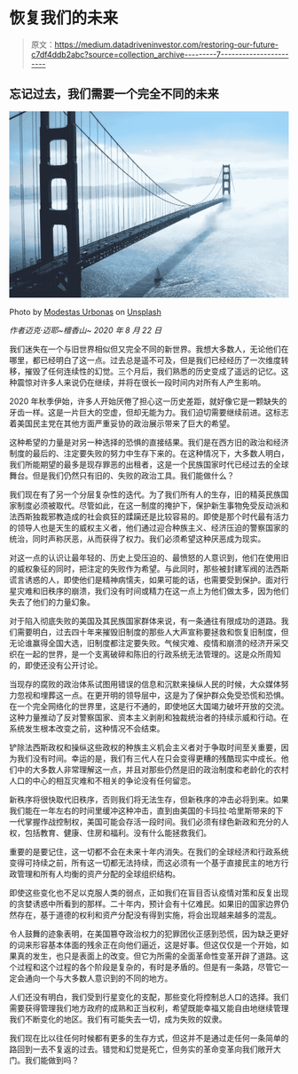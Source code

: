 # 恢复我们的未来

> 原文：<https://medium.datadriveninvestor.com/restoring-our-future-c7df4ddb2abc?source=collection_archive---------7----------------------->

## 忘记过去，我们需要一个完全不同的未来

![](img/43153f9d3ffe6c1fc2a4d6898dc57061.png)

Photo by [Modestas Urbonas](https://unsplash.com/@modestasu?utm_source=medium&utm_medium=referral) on [Unsplash](https://unsplash.com?utm_source=medium&utm_medium=referral)

*作者迈克·迈耶~檀香山~ 2020 年 8 月 22 日*

我们迷失在一个与旧世界相似但又完全不同的新世界。我想大多数人，无论他们在哪里，都已经明白了这一点。过去总是遥不可及，但是我们已经经历了一次维度转移，摧毁了任何连续性的幻觉。三个月后，我们熟悉的历史变成了遥远的记忆。这种震惊对许多人来说仍在继续，并将在很长一段时间内对所有人产生影响。

2020 年秋季伊始，许多人开始厌倦了担心这一历史差距，就好像它是一颗缺失的牙齿一样。这是一片巨大的空虚，但却无能为力。我们迫切需要继续前进。这标志着美国民主党在其他方面严重妥协的政治展示带来了巨大的希望。

这种希望的力量是对另一种选择的恐惧的直接结果。我们是在西方旧的政治和经济制度的最后的、注定要失败的努力中生存下来的。在这种情况下，大多数人明白，我们所能期望的最多是现存罪恶的出租者，这是一个民族国家时代已经过去的全球舞台。但是我们仍然只有旧的、失败的政治工具。我们能做什么？

我们现在有了另一个分层复杂性的迭代。为了我们所有人的生存，旧的精英民族国家制度必须被取代。尽管如此，在这一制度的掩护下，保护新生事物免受反动派和法西斯独裁邪教造成的社会疯狂的蹂躏还是比较容易的。即使是那个时代最有活力的领导人也是天生的威权主义者，他们通过迎合种族主义、经济压迫的警察国家的统治，同时声称厌恶，从而获得了权力。我们必须希望这种厌恶成为现实。

对这一点的认识让最年轻的、历史上受压迫的、最愤怒的人意识到，他们在使用旧的威权象征的同时，把注定的失败作为希望。与此同时，那些被封建军阀的法西斯谎言诱惑的人，即使他们是精神病懦夫，如果可能的话，也需要受到保护。面对行星灾难和旧秩序的崩溃，我们没有时间或精力在这一点上为他们做太多，因为他们失去了他们的力量幻象。

对于陷入彻底失败的美国及其民族国家群体来说，有一条通往有限成功的道路。我们需要明白，过去四十年来摧毁旧制度的那些人大声宣称要拯救和恢复旧制度，但无论谁赢得全国大选，旧制度都注定要失败。气候灾难、疫情和崩溃的经济开采交织在一起的世界，是一个支离破碎和陈旧的行政系统无法管理的。这是众所周知的，即使还没有公开讨论。

当现存的腐败的政治体系试图用错误的信息和沉默来操纵人民的时候，大众媒体努力忽视和埋葬这一点。在更开明的领导层中，这是为了保护群众免受恐慌和恐惧。在一个完全网络化的世界里，这是行不通的，即使地区大国竭力破坏开放的交流。这种力量推动了反对警察国家、资本主义剥削和独裁统治者的持续示威和行动。在系统发生根本改变之前，这种情况不会结束。

铲除法西斯政权和操纵这些政权的种族主义机会主义者对于争取时间至关重要，因为我们没有时间。幸运的是，我们有三代人在只会变得更糟的残酷现实中成长。他们中的大多数人非常理解这一点，并且对那些仍然是旧的政治制度和老龄化的农村人口的中心的相互灾难和不相关的争论没有任何留恋。

新秩序将很快取代旧秩序，否则我们将无法生存，但新秩序的冲击必将到来。如果我们能在一年左右的时间里缓冲这种冲击，直到由美国的卡玛拉·哈里斯带来的下一代掌握作战控制权，美国可能会存活一段时间。我们必须有绿色新政和充分的人权，包括教育、健康、住房和福利。没有什么能拯救我们。

重要的是要记住，这一切都不会在未来十年内消失。在我们的全球经济和行政系统变得可持续之前，所有这一切都无法持续，而这必须有一个基于直接民主的地方行政管理和所有人均衡的资产分配的全球组织结构。

即使这些变化也不足以克服人类的弱点，正如我们在盲目否认疫情对策和反复出现的贪婪诱惑中所看到的那样。二十年内，预计会有十亿难民。如果旧的国家边界仍然存在，基于道德的权利和资产分配没有得到实施，将会出现越来越多的混乱。

令人鼓舞的迹象表明，在美国篡夺政治权力的犯罪团伙正感到恐慌，因为缺乏更好的词来形容基本体面的残余正在向他们逼近，这是好事。但这仅仅是一个开始，如果真的发生，也只是表面上的改变。但它为所需的全面革命性变革开辟了道路。这个过程和这个过程的各个阶段是复杂的，有时是矛盾的。但是有一条路，尽管它一定会通向一个与大多数人意识到的不同的地方。

人们还没有明白，我们受到行星变化的支配，那些变化将控制总人口的选择。我们需要获得管理我们地方政府的成熟和正当权利，希望既能幸福又能自由地继续管理我们不断变化的地区。我们有可能失去一切，成为失败的奴隶。

我们现在比以往任何时候都有更多的生存方式，但这并不是通过走任何一条简单的路回到一去不复返的过去。错觉和幻觉是死亡，但务实的革命变革向我们敞开大门。我们能做到吗？